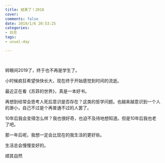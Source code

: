 ```yaml
---
title: 结束了！2018
cover: 
comments: false
date: 2019/1/6 20:53:25
categories:
- 日志
tags:
- usual-day

---
```


</br>

转眼间2019了，终于也不再是学生了。

小时候疯狂希望快快长大，现在终于开始感觉到时间的流逝。

最近正在看《苏菲的世界》，真是一本好书。

再想到经常会思考人死后意识是否存在？这类的哲学问题。也越来越意识到一个人的渺小，自己不过是个再普通不过的人罢了。

10年后我会变得怎么样？我也很好奇，也迫不及待地想知道。但是10年后我也老了吧。

那一年后呢，我想一定会比现在的我生活的更好些。

生活总会慢慢变好的。

顺其自然
